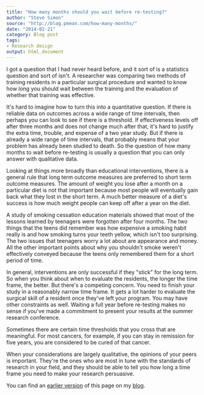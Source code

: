 ```yaml
---
title: "How many months should you wait before re-testing?"
author: "Steve Simon"
source: "http://blog.pmean.com/how-many-months/"
date: "2014-02-21"
category: Blog post
tags:
- Research design
output: html_document
---
```


I got a question that I had never heard before, and it sort of is a
statistics question and sort of isn't. A researcher was comparing two
methods of training residents in a particular surgical procedure and
wanted to know how long you should wait between the training and the
evaluation of whether that training was effective.

<!---More--->

It's hard to imagine how to turn this into a quantitative question. If
there is reliable data on outcomes across a wide range of time
intervals, then perhaps you can look to see if there is a threshold. If
effectiveness levels off after three months and does not change much
after that, it's hard to justify the extra time, trouble, and expense of
a two year study. But if there is already a wide range of time
intervals, that probably means that your problem has already been
studied to death. So the question of how many months to wait before
re-testing is usually a question that you can only answer with
qualitative data.

Looking at things more broadly than educational interventions, there is
a general rule that long term outcome measures are preferred to short
term outcome measures. The amount of weight you lose after a month on a
particular diet is not that important because most people will
eventually gain back what they lost in the short term. A much better
measure of a diet's success is how much weight people can keep off after
a year on the diet.

A study of smoking cessation education materials showed that most of the
lessons learned by teenagers were forgotten after four months. The two
things that the teens did remember was how expensive a smoking habit
really is and how smoking turns your teeth yellow, which isn't too
surprising. The two issues that teenagers worry a lot about are
appearance and money. All the other important points about why you
shouldn't smoke weren't effectively conveyed because the teens only
remembered them for a short period of time.

In general, interventions are only successful if they "stick" for the
long term. So when you think about when to evaluate the residents, the
longer the time frame, the better. But there's a competing concern. You
need to finish your study in a reasonably narrow time frame. It gets a
lot harder to evaluate the surgical skill of a resident once they've
left your program. You may have other constraints as well. Waiting a
full year before re-testing makes no sense if you've made a commitment
to present your results at the summer research conference.

Sometimes there are certain time thresholds that you cross that are
meaningful. For most cancers, for example, if you can stay in remission
for five years, you are considered to be cured of that cancer.

When your considerations are largely qualitative, the opinions of your
peers is important. They're the ones who are most in tune with the
standards of research in your field, and they should be able to tell you
how long a time frame you need to make your research persuasive.

You can find an [earlier version][sim1] of this page on my [blog][sim2].

[sim1]: http://blog.pmean.com/how-many-months/
[sim2]: http://blog.pmean.com